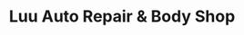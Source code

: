 ---
title: "Luu Auto Repair & Body Shop"
url: /austin/luu-auto-repair-und-body-shop/
shop: Autowerkstatt
---